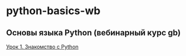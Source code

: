# python-basics-wb

## Основы языка Python (вебинарный курс gb)

[Урок 1. Знакомство с Python](https://gb.ru/lessons/241178)
